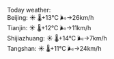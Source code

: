 Today weather:  
Beijing: ☀️ 🌡️+13°C 🌬️→26km/h  
Tianjin: ☀️ 🌡️+12°C 🌬️→11km/h  
Shijiazhuang: ☀️ 🌡️+14°C 🌬️→7km/h  
Tangshan: ☀️ 🌡️+11°C 🌬️→24km/h  
